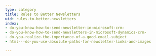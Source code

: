 ```yaml
---
type: category
title: Rules to Better Newsletters
uid: rules-to-better-newsletters
index:
- do-you-know-how-to-send-newsletter-in-microsoft-crm-
- do-you-know-how-to-send-newsletters-in-microsoft-dynamics-crm-
- do-you-realize-the-importance-of-a-good-email-subject
- html---do-you-use-absolute-paths-for-newsletter-links-and-images

---
```




